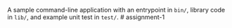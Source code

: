 A sample command-line application with an entrypoint in `bin/`, library code
in `lib/`, and example unit test in `test/`.
#   a s s i g n m e n t - 1  
 